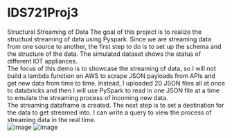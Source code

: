 # IDS721Proj3
Structural Streaming of Data
The goal of this project is to realize the structual streaming of data using Pyspark. Since we are streaming data from one source to another, the first step to do is to set up the schema and the structure of the data. The simulated dataset shows the status of different IOT appliances.  
The focus of this demo is to showcase the streaming of data, so I will not build a lambda function on AWS to scrape JSON payloads from APIs and get new data from time to time. Instead, I uploaded 20 JSON files all at once to databricks and then I will use PySpark to read in one JSON file at a time to emulate the streaming process of incoming new data.  
The streaming dataframe is created. The next step is to set a destination for the data to get streamed into. I can write a query to view the process of streaming data in the real time.  
![image](https://user-images.githubusercontent.com/90075179/160764069-4309e95b-c8af-4825-9961-1c9bfe290a73.png)
![image](https://user-images.githubusercontent.com/90075179/160764129-18c8e10a-3818-43dc-a6a7-2a4269fb385c.png)
